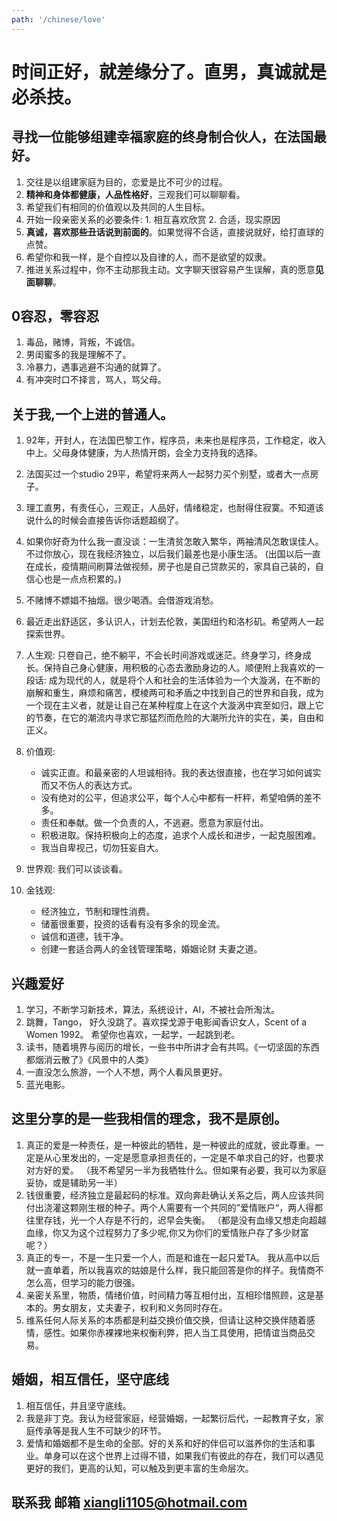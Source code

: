```yaml
---
path: '/chinese/love'
---
```


# 时间正好，就差缘分了。直男，真诚就是必杀技。

## 寻找一位能够组建幸福家庭的终身制合伙人，在法国最好。
1. 交往是以组建家庭为目的，恋爱是比不可少的过程。
2. **精神和身体都健康，人品性格好**，三观我们可以聊聊看。
3. 希望我们有相同的价值观以及共同的人生目标。
4. 开始一段亲密关系的必要条件: 1. 相互喜欢欣赏 2. 合适，现实原因
5. **真诚，喜欢那些丑话说到前面的**。如果觉得不合适，直接说就好，给打直球的点赞。
6. 希望你和我一样，是个自控以及自律的人，而不是欲望的奴隶。
7. 推进关系过程中，你不主动那我主动。文字聊天很容易产生误解，真的愿意**见面聊聊**。

## 0容忍，零容忍
1. 毒品，赌博，背叛，不诚信。
2. 男闺蜜多的我是理解不了。
3. 冷暴力，遇事逃避不沟通的就算了。
4. 有冲突时口不择言，骂人，骂父母。

## 关于我,一个上进的普通人。

1. 92年，开封人，在法国巴黎工作，程序员，未来也是程序员，工作稳定，收入中上。父母身体健康，为人热情开朗，会全力支持我的选择。
2. 法国买过一个studio 29平，希望将来两人一起努力买个别墅，或者大一点房子。
3. 理工直男，有责任心，三观正，人品好，情绪稳定，也耐得住寂寞。不知道该说什么的时候会直接告诉你话题超纲了。
4. 如果你好奇为什么我一直没谈：一生清贫怎敢入繁华，两袖清风怎敢误佳人。不过你放心，现在我经济独立，以后我们最差也是小康生活。
(出国以后一直在成长，疫情期间刷算法做视频，房子也是自己贷款买的，家具自己装的，自信心也是一点点积累的。)
5. 不赌博不嫖娼不抽烟。很少喝酒。会借游戏消愁。
6. 最近走出舒适区，多认识人，计划去伦敦，美国纽约和洛杉矶。希望两人一起探索世界。

7. 人生观: 只卷自己，绝不躺平，不会长时间游戏或迷茫。终身学习，终身成长。保持自己身心健康，用积极的心态去激励身边的人。顺便附上我喜欢的一段话: 成为现代的人，就是将个人和社会的生活体验为一个大漩涡，在不断的崩解和重生，麻烦和痛苦，模棱两可和矛盾之中找到自己的世界和自我，成为一个现在主义者，就是让自己在某种程度上在这个大漩涡中宾至如归，跟上它的节奏，在它的潮流内寻求它那猛烈而危险的大潮所允许的实在，美，自由和正义。
8. 价值观: 
    - 诚实正直。和最亲密的人坦诚相待。我的表达很直接，也在学习如何诚实而又不伤人的表达方式。
    - 没有绝对的公平，但追求公平，每个人心中都有一杆秤，希望咱俩的差不多。
    - 责任和奉献。做一个负责的人，不逃避。愿意为家庭付出。
    - 积极进取。保持积极向上的态度，追求个人成长和进步，一起克服困难。
    - 我当自卑视己，切勿狂妄自大。
9. 世界观: 我们可以谈谈看。
10. 金钱观: 
    - 经济独立，节制和理性消费。
    - 储蓄很重要，投资的话看有没有多余的现金流。
    - 诚信和道德，钱干净。
    - 创建一套适合两人的金钱管理策略，婚姻论财 夫妻之道。

## 兴趣爱好

1. 学习，不断学习新技术，算法，系统设计，AI，不被社会所淘汰。
2. 跳舞，Tango， 好久没跳了。喜欢探戈源于电影闻香识女人，Scent of a Women 1992。 希望你也喜欢，一起学，一起跳到老。
3. 读书，随着境界与阅历的增长，一些书中所讲才会有共鸣。《一切坚固的东西都烟消云散了》《风景中的人类》
4. 一直没怎么旅游，一个人不想，两个人看风景更好。
5. 蓝光电影。

## 这里分享的是一些我相信的理念，我不是原创。

1. 真正的爱是一种责任，是一种彼此的牺牲，是一种彼此的成就，彼此尊重。一定是从心里发出的，一定是愿意承担责任的，一定是不单求自己的好，也要求对方好的爱。
（我不希望另一半为我牺牲什么。但如果有必要，我可以为家庭妥协，或是辅助另一半）
2. 钱很重要，经济独立是最起码的标准。双向奔赴确认关系之后，两人应该共同付出浇灌这颗刚生根的种子。两个人需要有一个共同的”爱情账户“，两人得都往里存钱，光一个人存是不行的，迟早会失衡。
（都是没有血缘又想走向超越血缘，你又为这个过程努力了多少呢,你又为你们的爱情账户存了多少财富呢？）
3. 真正的专一，不是一生只爱一个人，而是和谁在一起只爱TA。 我从高中以后就一直单着，所以我喜欢的姑娘是什么样，我只能回答是你的样子。我情商不怎么高，但学习的能力很强。
4. 亲密关系里，物质，情绪价值，时间精力等互相付出，互相珍惜照顾，这是基本的。男女朋友，丈夫妻子，权利和义务同时存在。
5. 维系任何人际关系的本质都是利益交换价值交换，但请让这种交换伴随着感情，感性。如果你赤裸裸地来权衡利弊，把人当工具使用，把情谊当商品交易。

## 婚姻，相互信任，坚守底线

1. 相互信任，并且坚守底线。
2. 我是非丁克。我认为经营家庭，经营婚姻，一起繁衍后代，一起教育子女，家庭传承等是我人生不可缺少的环节。
3. 爱情和婚姻都不是生命的全部。好的关系和好的伴侣可以滋养你的生活和事业。单身可以在这个世界上过得不错，如果我们有彼此的存在，我们可以遇见更好的我们，更高的认知，可以触及到更丰富的生命层次。

## 联系我 邮箱 xiangli1105@hotmail.com

